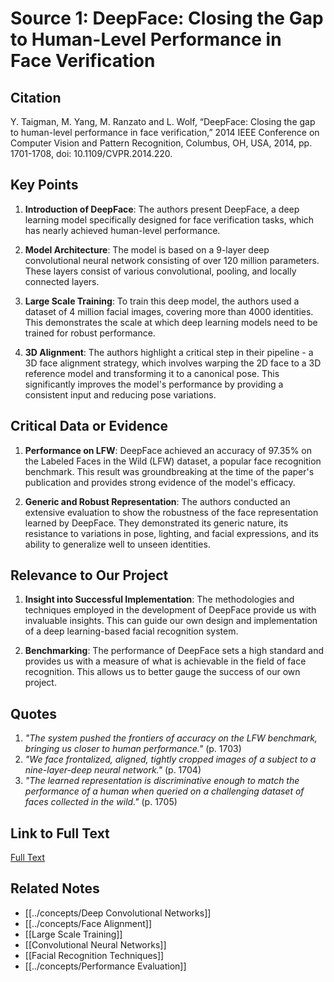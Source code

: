 # Source 1: DeepFace: Closing the Gap to Human-Level Performance in Face Verification

## Citation

Y. Taigman, M. Yang, M. Ranzato and L. Wolf, “DeepFace: Closing the gap to human-level performance in face verification,” 2014 IEEE Conference on Computer Vision and Pattern Recognition, Columbus, OH, USA, 2014, pp. 1701-1708, doi: 10.1109/CVPR.2014.220.

## Key Points

1. **Introduction of DeepFace**: The authors present DeepFace, a deep learning model specifically designed for face verification tasks, which has nearly achieved human-level performance. 

2. **Model Architecture**: The model is based on a 9-layer deep convolutional neural network consisting of over 120 million parameters. These layers consist of various convolutional, pooling, and locally connected layers.

3. **Large Scale Training**: To train this deep model, the authors used a dataset of 4 million facial images, covering more than 4000 identities. This demonstrates the scale at which deep learning models need to be trained for robust performance.

4. **3D Alignment**: The authors highlight a critical step in their pipeline - a 3D face alignment strategy, which involves warping the 2D face to a 3D reference model and transforming it to a canonical pose. This significantly improves the model's performance by providing a consistent input and reducing pose variations.

## Critical Data or Evidence

1. **Performance on LFW**: DeepFace achieved an accuracy of 97.35% on the Labeled Faces in the Wild (LFW) dataset, a popular face recognition benchmark. This result was groundbreaking at the time of the paper's publication and provides strong evidence of the model's efficacy.

2. **Generic and Robust Representation**: The authors conducted an extensive evaluation to show the robustness of the face representation learned by DeepFace. They demonstrated its generic nature, its resistance to variations in pose, lighting, and facial expressions, and its ability to generalize well to unseen identities.

## Relevance to Our Project

1. **Insight into Successful Implementation**: The methodologies and techniques employed in the development of DeepFace provide us with invaluable insights. This can guide our own design and implementation of a deep learning-based facial recognition system.

2. **Benchmarking**: The performance of DeepFace sets a high standard and provides us with a measure of what is achievable in the field of face recognition. This allows us to better gauge the success of our own project.

## Quotes

1. _"The system pushed the frontiers of accuracy on the LFW benchmark, bringing us closer to human performance."_ (p. 1703)
2. _"We face frontalized, aligned, tightly cropped images of a subject to a nine-layer-deep neural network."_ (p. 1704)
3. _"The learned representation is discriminative enough to match the performance of a human when queried on a challenging dataset of faces collected in the wild."_ (p. 1705)

## Link to Full Text

[Full Text](https://ieeexplore.ieee.org/document/7298682)

## Related Notes

- [[../concepts/Deep Convolutional Networks]]
- [[../concepts/Face Alignment]]
- [[Large Scale Training]]
- [[Convolutional Neural Networks]]
- [[Facial Recognition Techniques]]
- [[../concepts/Performance Evaluation]]
